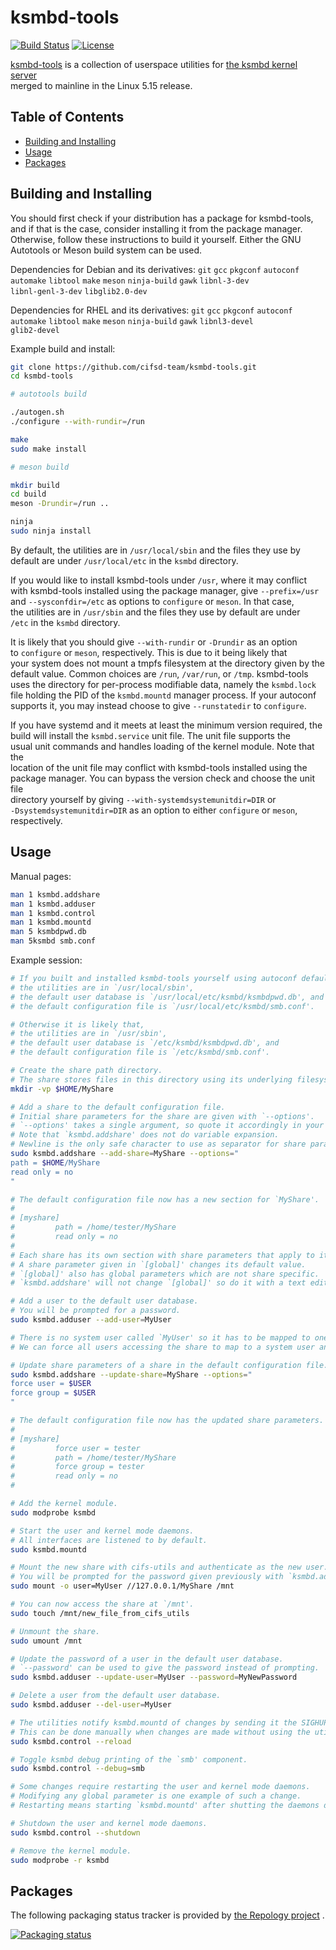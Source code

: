 # ksmbd-tools

[![Build Status](https://app.travis-ci.com/cifsd-team/ksmbd-tools.svg?branch=master)](https://app.travis-ci.com/cifsd-team/ksmbd-tools)
[![License](https://img.shields.io/badge/License-GPL_v2-blue.svg)](https://www.gnu.org/licenses/old-licenses/gpl-2.0.en.html)

[ksmbd-tools](https://github.com/cifsd-team/ksmbd-tools)
is a collection of userspace utilities for
[the ksmbd kernel server](https://www.kernel.org/doc/html/latest/filesystems/cifs/ksmbd.html)  
merged to mainline in the Linux 5.15 release.

## Table of Contents

- [Building and Installing](#building-and-installing)
- [Usage](#usage)
- [Packages](#packages)

## Building and Installing

You should first check if your distribution has a package for ksmbd-tools,  
and if that is the case, consider installing it from the package manager.  
Otherwise, follow these instructions to build it yourself. Either the GNU  
Autotools or Meson build system can be used.

Dependencies for Debian and its derivatives: `git` `gcc` `pkgconf` `autoconf`  
`automake` `libtool` `make` `meson` `ninja-build` `gawk` `libnl-3-dev`  
`libnl-genl-3-dev` `libglib2.0-dev`

Dependencies for RHEL and its derivatives: `git` `gcc` `pkgconf` `autoconf`  
`automake` `libtool` `make` `meson` `ninja-build` `gawk` `libnl3-devel`  
`glib2-devel`

Example build and install:
```sh
git clone https://github.com/cifsd-team/ksmbd-tools.git
cd ksmbd-tools

# autotools build

./autogen.sh
./configure --with-rundir=/run

make
sudo make install

# meson build

mkdir build
cd build
meson -Drundir=/run ..

ninja
sudo ninja install
```

By default, the utilities are in `/usr/local/sbin` and the files they use by  
default are under `/usr/local/etc` in the `ksmbd` directory.

If you would like to install ksmbd-tools under `/usr`, where it may conflict  
with ksmbd-tools installed using the package manager, give `--prefix=/usr`  
and `--sysconfdir=/etc` as options to `configure` or `meson`. In that case,  
the utilities are in `/usr/sbin` and the files they use by default are under  
`/etc` in the `ksmbd` directory.

It is likely that you should give `--with-rundir` or `-Drundir` as an option  
to `configure` or `meson`, respectively. This is due to it being likely that  
your system does not mount a tmpfs filesystem at the directory given by the  
default value. Common choices are `/run`, `/var/run`, or `/tmp`. ksmbd-tools  
uses the directory for per-process modifiable data, namely the `ksmbd.lock`  
file holding the PID of the `ksmbd.mountd` manager process. If your autoconf  
supports it, you may instead choose to give `--runstatedir` to `configure`.

If you have systemd and it meets at least the minimum version required, the  
build will install the `ksmbd.service` unit file. The unit file supports the  
usual unit commands and handles loading of the kernel module. Note that the  
location of the unit file may conflict with ksmbd-tools installed using the  
package manager. You can bypass the version check and choose the unit file  
directory yourself by giving `--with-systemdsystemunitdir=DIR` or  
`-Dsystemdsystemunitdir=DIR` as an option to either `configure` or `meson`,  
respectively.

## Usage

Manual pages:
```sh
man 1 ksmbd.addshare
man 1 ksmbd.adduser
man 1 ksmbd.control
man 1 ksmbd.mountd
man 5 ksmbdpwd.db
man 5ksmbd smb.conf
```

Example session:
```sh
# If you built and installed ksmbd-tools yourself using autoconf defaults,
# the utilities are in `/usr/local/sbin',
# the default user database is `/usr/local/etc/ksmbd/ksmbdpwd.db', and
# the default configuration file is `/usr/local/etc/ksmbd/smb.conf'.

# Otherwise it is likely that,
# the utilities are in `/usr/sbin',
# the default user database is `/etc/ksmbd/ksmbdpwd.db', and
# the default configuration file is `/etc/ksmbd/smb.conf'.

# Create the share path directory.
# The share stores files in this directory using its underlying filesystem.
mkdir -vp $HOME/MyShare

# Add a share to the default configuration file.
# Initial share parameters for the share are given with `--options'.
# `--options' takes a single argument, so quote it accordingly in your shell.
# Note that `ksmbd.addshare' does not do variable expansion.
# Newline is the only safe character to use as separator for share parameters.
sudo ksmbd.addshare --add-share=MyShare --options="
path = $HOME/MyShare
read only = no
"

# The default configuration file now has a new section for `MyShare'.
#
# [myshare]
#         path = /home/tester/MyShare
#         read only = no
#
# Each share has its own section with share parameters that apply to it.
# A share parameter given in `[global]' changes its default value.
# `[global]' also has global parameters which are not share specific.
# `ksmbd.addshare' will not change `[global]' so do it with a text editor.

# Add a user to the default user database.
# You will be prompted for a password.
sudo ksmbd.adduser --add-user=MyUser

# There is no system user called `MyUser' so it has to be mapped to one.
# We can force all users accessing the share to map to a system user and group.

# Update share parameters of a share in the default configuration file.
sudo ksmbd.addshare --update-share=MyShare --options="
force user = $USER
force group = $USER
"

# The default configuration file now has the updated share parameters.
#
# [myshare]
#         force user = tester
#         path = /home/tester/MyShare
#         force group = tester
#         read only = no
#

# Add the kernel module.
sudo modprobe ksmbd

# Start the user and kernel mode daemons.
# All interfaces are listened to by default.
sudo ksmbd.mountd

# Mount the new share with cifs-utils and authenticate as the new user.
# You will be prompted for the password given previously with `ksmbd.adduser'.
sudo mount -o user=MyUser //127.0.0.1/MyShare /mnt

# You can now access the share at `/mnt'.
sudo touch /mnt/new_file_from_cifs_utils

# Unmount the share.
sudo umount /mnt

# Update the password of a user in the default user database.
# `--password' can be used to give the password instead of prompting.
sudo ksmbd.adduser --update-user=MyUser --password=MyNewPassword

# Delete a user from the default user database.
sudo ksmbd.adduser --del-user=MyUser

# The utilities notify ksmbd.mountd of changes by sending it the SIGHUP signal.
# This can be done manually when changes are made without using the utilities.
sudo ksmbd.control --reload

# Toggle ksmbd debug printing of the `smb' component.
sudo ksmbd.control --debug=smb

# Some changes require restarting the user and kernel mode daemons.
# Modifying any global parameter is one example of such a change.
# Restarting means starting `ksmbd.mountd' after shutting the daemons down.

# Shutdown the user and kernel mode daemons.
sudo ksmbd.control --shutdown

# Remove the kernel module.
sudo modprobe -r ksmbd
```

## Packages

The following packaging status tracker is provided by
[the Repology project](https://repology.org)
.

[![Packaging status](https://repology.org/badge/vertical-allrepos/ksmbd-tools.svg)](https://repology.org/project/ksmbd-tools/versions)
